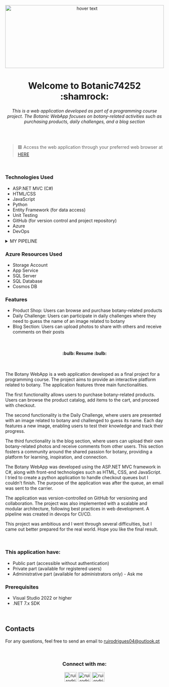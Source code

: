<p align="center">
  <img src="https://static.vecteezy.com/ti/vetor-gratis/p1/9644381-banner-plante-e-deixe-espaco-para-texto-em-fundo-branco-vetor.jpg" width="100%" height="200" title="hover text">
</p>

<h1 align="center">Welcome to Botanic74252 :shamrock:</h1>
<h6 align="center">This is a web application developed as part of a programming course project. The Botanic WebApp focuses on botany-related activities such as purchasing products, daily challenges, and a blog section</h3>
<br />

> :green_square: Access the web application through your preferred web browser at [HERE](https://ruirumos74252.azurewebsites.net/)
<br />

### Technologies Used
* ASP.NET MVC (C#)
* HTML/CSS
* JavaScript
* Python
* Entity Framework (for data access)
* Unit Testing
* GitHub (for version control and project repository)
* Azure
* DevOps

<details>
  <summary>MY PIPELINE</summary>

  ```
  trigger:
- master

pool:
  vmImage: 'windows-latest'

variables:
  solution: '**/RuiRumos74252.sln'
  unittests: '**/TestProject/TestProject.csproj'
  buildPlatform: 'Any CPU'
  buildConfiguration: 'Release'
  azureSubscription: '0c279d29-0c31-44bc-8797-7839cfae9ca8'
  appName: 'RuiRumos74252'
  artifactName: 'articFactNameRui'

steps:
- task: NuGetToolInstaller@1

- task: NuGetCommand@2
  inputs:
    restoreSolution: '$(solution)'
- task: DotNetCoreCLI@2
  inputs:
    command: 'restore'
    projects: '**/RuiRumos74252.sln'
    feedsToUse: 'select'
    vstsFeed: '3357f51f-0f3a-40fe-8816-ec45ae9c8862'

- task: DotNetCoreCLI@2
  inputs:
    command: 'build'
    projects: '$(solution)'

- task: DotNetCoreCLI@2
  inputs:
    command: 'test'
    projects: '$(unittests)'

- task: DotNetCoreCLI@2
  inputs:
    command: 'publish'
    projects: '**/RuiRumos74252/RuiRumos74252.csproj'
    publishWebProjects: true
    arguments: '--configuration $(BuildConfiguration)  --output $(Build.ArtifactStagingDirectory)'
    zipAfterPublish: True

- task: PublishBuildArtifacts@1
  displayName: Publish Artifacts
  inputs:
    PathtoPublish: '$(Build.ArtifactStagingDirectory)'
    ArtifactName: '$(artifactName)'

- task: AzureWebApp@1
  inputs:
    azureSubscription: 'ruirodriguesrumos74252(0c279d29-0c31-44bc-8797-7839cfae9ca8)'
    appType: 'webApp'
    appName: 'RuiRumos74252'
    package: '$(System.ArtifactsDirectory)/**/*.zip'
    deploymentMethod: 'auto'
  ```
</details>

### Azure Resources Used
* Storage Account
* App Service
* SQL Server
* SQL Database
* Cosmos DB

  
### Features
* Product Shop: Users can browse and purchase botany-related products
* Daily Challenge: Users can participate in daily challenges where they need to guess the name of an image related to botany
* Blog Section: Users can upload photos to share with others and receive comments on their posts

<br />
<h4 align="center">:bulb: Resume :bulb:</h1>
<br />

The Botany WebApp is a web application developed as a final project for a programming course. The project aims to provide an interactive platform related to botany. The application features three main functionalities.

The first functionality allows users to purchase botany-related products. Users can browse the product catalog, add items to the cart, and proceed with checkout.

The second functionality is the Daily Challenge, where users are presented with an image related to botany and challenged to guess its name. Each day features a new image, enabling users to test their knowledge and track their progress.

The third functionality is the blog section, where users can upload their own botany-related photos and receive comments from other users. This section fosters a community around the shared passion for botany, providing a platform for learning, inspiration, and connection.

The Botany WebApp was developed using the ASP.NET MVC framework in C#, along with front-end technologies such as HTML, CSS, and JavaScript. I tried to create a python application to handle checkout queues but I couldn't finish. The purpose of the application was after the queue, an email was sent to the carrier.

The application was version-controlled on GitHub for versioning and collaboration. The project was also implemented with a scalable and modular architecture, following best practices in web development. A pipeline was created in devops for CI/CD.

This project was ambitious and I went through several difficulties, but I came out better prepared for the real world. Hope you like the final result.

<br />

### This application have:

* Public part (accessible without authentication)
* Private part (available for registered users)
* Administrative part (available for administrators only) - Ask me 

### Prerequisites
* Visual Studio 2022 or higher
* .NET 7.x SDK

<br />

## Contacts 

For any questions, feel free to send an email to ruirodrigues04@outlook.pt

<br />

<h3 align="center">Connect with me:</h3>
<p align="center">
<a href="https://linkedin.com/in/ruirodrigues-dev" target="blank"><img align="center" src="https://raw.githubusercontent.com/rahuldkjain/github-profile-readme-generator/master/src/images/icons/Social/linked-in-alt.svg" alt="ruirodrigues" height="30" width="40" /></a>
<a href="https://instagram.com/ruirodrigues04" target="blank"><img align="center" src="https://raw.githubusercontent.com/rahuldkjain/github-profile-readme-generator/master/src/images/icons/Social/instagram.svg" alt="ruirodrigues04" height="30" width="40" /></a>
<a href="https://discord.gg/ruirodrigues04@outlook.pt" target="blank"><img align="center" src="https://raw.githubusercontent.com/rahuldkjain/github-profile-readme-generator/master/src/images/icons/Social/discord.svg" alt="ruirodrigues04@outlook.pt" height="30" width="40" /></a>
</p>
